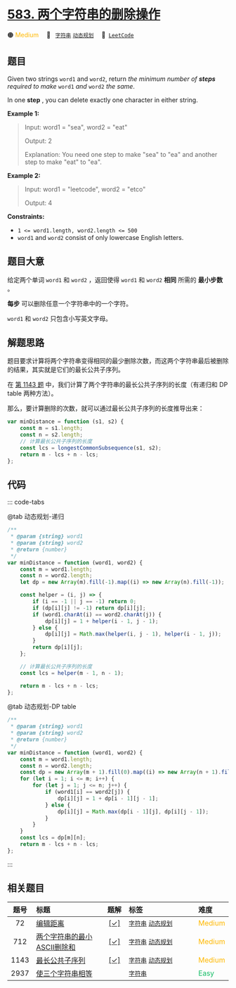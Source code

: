 # [583. 两个字符串的删除操作](https://leetcode.com/problems/delete-operation-for-two-strings)

🟠 <font color=#ffb800>Medium</font>&emsp; 🔖&ensp; [`字符串`](/leetcode/outline/tag/string.md) [`动态规划`](/leetcode/outline/tag/dynamic-programming.md)&emsp; 🔗&ensp;[`LeetCode`](https://leetcode.com/problems/delete-operation-for-two-strings)

## 题目

Given two strings `word1` and `word2`, return _the minimum number of **steps**
required to make_ `word1` _and_ `word2` _the same_.

In one **step** , you can delete exactly one character in either string.

**Example 1:**

> Input: word1 = "sea", word2 = "eat"
>
> Output: 2
>
> Explanation: You need one step to make "sea" to "ea" and another step to make "eat" to "ea".

**Example 2:**

> Input: word1 = "leetcode", word2 = "etco"
>
> Output: 4

**Constraints:**

- `1 <= word1.length, word2.length <= 500`
- `word1` and `word2` consist of only lowercase English letters.

## 题目大意

给定两个单词 `word1` 和 `word2` ，返回使得 `word1` 和 `word2` **相同** 所需的 **最小步数** 。

**每步** 可以删除任意一个字符串中的一个字符。

`word1` 和 `word2` 只包含小写英文字母。

## 解题思路

题目要求计算将两个字符串变得相同的最少删除次数，而这两个字符串最后被删除的结果，其实就是它们的最长公共子序列。

在 [第 1143 题](./1143.md) 中，我们计算了两个字符串的最长公共子序列的长度（有递归和 DP table 两种方法）。

那么，要计算删除的次数，就可以通过最长公共子序列的长度推导出来：

```javascript
var minDistance = function (s1, s2) {
	const m = s1.length;
	const n = s2.length;
	// 计算最长公共子序列的长度
	const lcs = longestCommonSubsequence(s1, s2);
	return m - lcs + n - lcs;
};
```

## 代码

::: code-tabs

@tab 动态规划-递归

```javascript
/**
 * @param {string} word1
 * @param {string} word2
 * @return {number}
 */
var minDistance = function (word1, word2) {
	const m = word1.length;
	const n = word2.length;
	let dp = new Array(m).fill(-1).map((i) => new Array(n).fill(-1));

	const helper = (i, j) => {
		if (i == -1 || j == -1) return 0;
		if (dp[i][j] != -1) return dp[i][j];
		if (word1.charAt(i) == word2.charAt(j)) {
			dp[i][j] = 1 + helper(i - 1, j - 1);
		} else {
			dp[i][j] = Math.max(helper(i, j - 1), helper(i - 1, j));
		}
		return dp[i][j];
	};

	// 计算最长公共子序列的长度
	const lcs = helper(m - 1, n - 1);

	return m - lcs + n - lcs;
};
```

@tab 动态规划-DP table

```javascript
/**
 * @param {string} word1
 * @param {string} word2
 * @return {number}
 */
var minDistance = function (word1, word2) {
	const m = word1.length;
	const n = word2.length;
	const dp = new Array(m + 1).fill(0).map((i) => new Array(n + 1).fill(0));
	for (let i = 1; i <= m; i++) {
		for (let j = 1; j <= n; j++) {
			if (word1[i] == word2[j]) {
				dp[i][j] = 1 + dp[i - 1][j - 1];
			} else {
				dp[i][j] = Math.max(dp[i - 1][j], dp[i][j - 1]);
			}
		}
	}
	const lcs = dp[m][n];
	return m - lcs + n - lcs;
};
```

:::

## 相关题目

<!-- prettier-ignore -->
| 题号 | 标题 | 题解 | 标签 | 难度 |
| :------: | :------ | :------: | :------ | :------ |
| 72 | [编辑距离](https://leetcode.com/problems/edit-distance) | [[✓]](https://2xiao.github.io/leetcode-js/leetcode/problem/0072) |  [`字符串`](/leetcode/outline/tag/string.md) [`动态规划`](/leetcode/outline/tag/dynamic-programming.md) | <font color=#ffb800>Medium</font> |
| 712 | [两个字符串的最小ASCII删除和](https://leetcode.com/problems/minimum-ascii-delete-sum-for-two-strings) | [[✓]](https://2xiao.github.io/leetcode-js/leetcode/problem/0712) |  [`字符串`](/leetcode/outline/tag/string.md) [`动态规划`](/leetcode/outline/tag/dynamic-programming.md) | <font color=#ffb800>Medium</font> |
| 1143 | [最长公共子序列](https://leetcode.com/problems/longest-common-subsequence) | [[✓]](https://2xiao.github.io/leetcode-js/leetcode/problem/1143) |  [`字符串`](/leetcode/outline/tag/string.md) [`动态规划`](/leetcode/outline/tag/dynamic-programming.md) | <font color=#ffb800>Medium</font> |
| 2937 | [使三个字符串相等](https://leetcode.com/problems/make-three-strings-equal) |  |  [`字符串`](/leetcode/outline/tag/string.md) | <font color=#15bd66>Easy</font> |

<style>
.blue {
    background-color: #096dd9;
    padding: 0.25rem 0.5rem;
    margin: 0;
    font-size: 0.85em;
    border-radius: 3px;
    color: white;
    font-weight: 500;
}
table th:first-of-type { width: 10%; }
table th:nth-of-type(2) { width: 35%; }
table th:nth-of-type(3) { width: 10%; }
table th:nth-of-type(4) { width: 35%; }
table th:nth-of-type(5) { width: 10%; }
</style>
